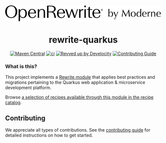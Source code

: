 <p align="center">
  <a href="https://docs.openrewrite.org">
    <picture>
      <source media="(prefers-color-scheme: dark)" srcset="https://github.com/openrewrite/rewrite/raw/main/doc/logo-oss-dark.svg">
      <source media="(prefers-color-scheme: light)" srcset="https://github.com/openrewrite/rewrite/raw/main/doc/logo-oss-light.svg">
      <img alt="OpenRewrite Logo" src="https://github.com/openrewrite/rewrite/raw/main/doc/logo-oss-light.svg" width='600px'>
    </picture>
  </a>
</p>

<div align="center">
  <h1>rewrite-quarkus</h1>
</div>

<div align="center">

<!-- Keep the gap above this line, otherwise they won't render correctly! -->
[![Maven Central](https://img.shields.io/maven-central/v/org.openrewrite.recipe/rewrite-quarkus.svg)](https://mvnrepository.com/artifact/org.openrewrite.recipe/rewrite-quarkus)
[![ci](https://github.com/openrewrite/rewrite-quarkus/actions/workflows/ci.yml/badge.svg)](https://github.com/openrewrite/rewrite-quarkus/actions/workflows/ci.yml)
[![Revved up by Develocity](https://img.shields.io/badge/Revved%20up%20by-Develocity-06A0CE?logo=Gradle&labelColor=02303A)](https://ge.openrewrite.org/scans)
[![Contributing Guide](https://img.shields.io/badge/Contributing-Guide-informational)](https://github.com/openrewrite/.github/blob/main/CONTRIBUTING.md)
</div>

### What is this?

This project implements a [Rewrite module](https://github.com/openrewrite/rewrite) that applies best practices and migrations pertaining to the Quarkus web application &amp; microservice development platform.

Browse [a selection of recipes available through this module in the recipe catalog](https://docs.openrewrite.org/recipes/quarkus).

## Contributing

We appreciate all types of contributions. See the [contributing guide](https://github.com/openrewrite/.github/blob/main/CONTRIBUTING.md) for detailed instructions on how to get started.
